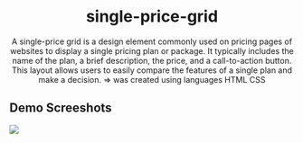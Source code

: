 <h1 align="center">single-price-grid</h1>
<p align="center">A single-price grid is a design element commonly used on pricing pages of websites to display a single pricing plan or package. It typically includes the name of the plan, a brief description, the price, and a call-to-action button. This layout allows users to easily compare the features of a single plan and make a decision. => was created using languages HTML CSS</p>

<h2>Demo Screeshots</h2>
<img src="https://github.com/the-artist-web/single-price-grid/assets/162612001/98a2097c-a50b-49e9-8550-b7a8bbbe8ded">
